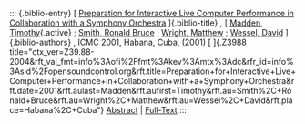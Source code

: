 ::: {.biblio-entry}
[ [Preparation for Interactive Live Computer Performance in
Collaboration with a Symphony
Orchestra](publication/preparation-interactive-live-computer-performance-collaboration-symphony-orchestra)
]{.biblio-title} , [ [Madden,
Timothy](publications/author/Madden){.active} ; [Smith, Ronald
Bruce](publications/author/Smith) ; [Wright,
Matthew](publications/author/Wright) ; [Wessel,
David](publications/author/Wessel) ]{.biblio-authors} , ICMC 2001,
Habana, Cuba, (2001) [ ]{.Z3988
title="ctx_ver=Z39.88-2004&rft_val_fmt=info%3Aofi%2Ffmt%3Akev%3Amtx%3Adc&rfr_id=info%3Asid%2Fopensoundcontrol.org&rft.title=Preparation+for+Interactive+Live+Computer+Performance+in+Collaboration+with+a+Symphony+Orchestra&rft.date=2001&rft.aulast=Madden&rft.aufirst=Timothy&rft.au=Smith%2C+Ronald+Bruce&rft.au=Wright%2C+Matthew&rft.au=Wessel%2C+David&rft.place=Habana%2C+Cuba"}
[Abstract](publication/preparation-interactive-live-computer-performance-collaboration-symphony-orchestra)
\|
[Full-Text](publication/preparation-interactive-live-computer-performance-collaboration-symphony-orchestra)
:::
